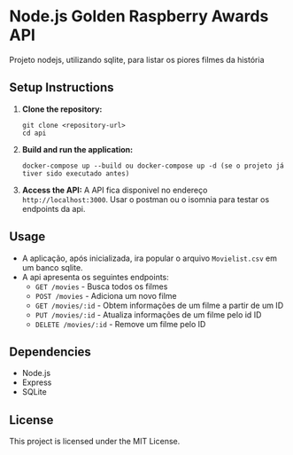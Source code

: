 # Node.js Golden Raspberry Awards API

Projeto nodejs, utilizando sqlite, para listar os piores filmes da história

## Setup Instructions

1. **Clone the repository:**
   ```
   git clone <repository-url>
   cd api
   ```

2. **Build and run the application:**
   ```
   docker-compose up --build ou docker-compose up -d (se o projeto já tiver sido executado antes)
   ```

3. **Access the API:**
   A API fica disponivel no endereço `http://localhost:3000`. Usar o postman ou o isomnia para testar os endpoints da api.

## Usage

- A aplicação, após inicializada, ira popular o arquivo `Movielist.csv` em um banco sqlite.
- A api apresenta os seguintes endpoints:
  - `GET /movies` - Busca todos os filmes
  - `POST /movies` - Adiciona um novo filme
  - `GET /movies/:id` - Obtem informações de um filme a partir de um ID
  - `PUT /movies/:id` - Atualiza informações de um filme pelo id ID
  - `DELETE /movies/:id` - Remove um filme pelo ID

## Dependencies

- Node.js
- Express
- SQLite

## License

This project is licensed under the MIT License.